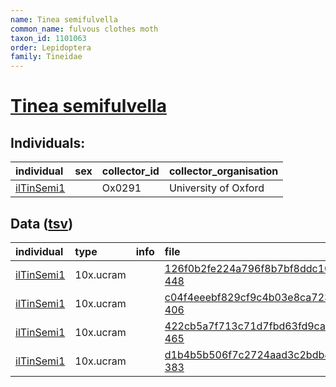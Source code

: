 ```yaml
---
name: Tinea semifulvella
common_name: fulvous clothes moth
taxon_id: 1101063
order: Lepidoptera
family: Tineidae
---
```


# [Tinea semifulvella](https://www.ebi.ac.uk/ena/data/taxonomy/v1/taxon/tax-id/1101063)

## Individuals:

| individual | sex | collector_id | collector_organisation |
| :--------- | :-: | :----------- | :--------------------- |
| [ilTinSemi1](ilTinSemi1.md) |  | Ox0291 | University of Oxford |

## Data ([tsv](Tinea_semifulvella_data.tsv))

| individual | type | info | file |
| :--------- | :--- | :--- | :--- |
| [ilTinSemi1](ilTinSemi1.md) | 10x.ucram |  | [126f0b2fe224a796f8b7bf8ddc10ebca-448](https://darwin.cog.sanger.ac.uk/insects/Tinea_semifulvella/ilTinSemi1/genomic_data/10x/33635_6%235.cram) |
| [ilTinSemi1](ilTinSemi1.md) | 10x.ucram |  | [c04f4eeebf829cf9c4b03e8ca72386bc-406](https://darwin.cog.sanger.ac.uk/insects/Tinea_semifulvella/ilTinSemi1/genomic_data/10x/33635_6%236.cram) |
| [ilTinSemi1](ilTinSemi1.md) | 10x.ucram |  | [422cb5a7f713c71d7fbd63fd9ca9d7f8-465](https://darwin.cog.sanger.ac.uk/insects/Tinea_semifulvella/ilTinSemi1/genomic_data/10x/33635_6%237.cram) |
| [ilTinSemi1](ilTinSemi1.md) | 10x.ucram |  | [d1b4b5b506f7c2724aad3c2bdb462915-383](https://darwin.cog.sanger.ac.uk/insects/Tinea_semifulvella/ilTinSemi1/genomic_data/10x/33635_6%238.cram) |

